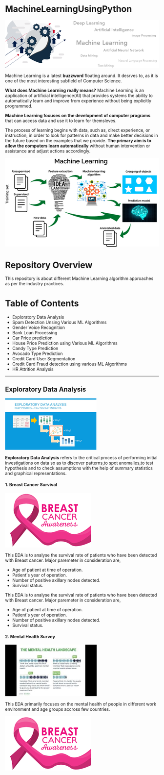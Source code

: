 # MachineLearningUsingPython

[![](https://github.com/aniacharya/MachineLearning/blob/master/images/banner.png)](https://github.com/aniacharya/MachineLearning/blob/master/images/banner.png)

Machine Learning is a latest **buzzword** floating around. It desrves to, as it is one of the most interesting subfield of Computer Science.

**What does Machine Learning really means?**
Machine Learning is an application of artificial intelligence(AI) that provides systems the ability to automatically learn and improve from experience without being explicitly programmed.

**Machine Learning focuses on the development of computer programs** that can access data and use it to learn for themsleves.

The process of learning begins with data, such as, direct experience, or instruction, in order to look for patterns in data and make better decisions in the future based on the examples that we provide. **The primary aim is to allow the computers learn automatically** without human intervention or assistance and adjust actions accordingly. 

[![](https://github.com/aniacharya/MachineLearning/blob/master/images/mlflow.png)](https://github.com/aniacharya/MachineLearning/blob/master/images/mlflow.png)

# Repository Overview
This repository is about different Machine Learning algorithm approaches as per the industry practices.

# Table of Contents
- Exploratory Data Analysis
- Spam Detection Unsing Various ML Algorithms
- Gender Voice Recognition
- Bank Loan Processing
- Car Price prediction
- House Price Prediction using Various ML Algorithms
- Candy Type Prediction
- Avocado Type Prediction
- Credit Card User Segmentation
- Credit Card Fraud detection using various ML Algorithms
- HR Attrition Analysis

------------
## Exploratory Data Analysis
[![](https://github.com/aniacharya/MachineLearning/blob/master/images/EDA.png)](https://github.com/aniacharya/MachineLearning/blob/master/images/EDA.png)

**Exploratory Data Analysis** refers to the critical process of performing initial investigations on data so as to discover patterns,to spot anomalies,to test hypothesis and to check assumptions with the help of summary statistics and graphical representations.

#### 1. Breast Cancer Survival
[![](https://github.com/aniacharya/MachineLearning/blob/master/images/Breast%20Cancer%20awareness.png)](https://github.com/aniacharya/MachineLearning/blob/master/images/Breast%20Cancer%20awareness.png)

This EDA is to analyse the survival rate of patients who have been detected with Breast cancer. Major paremeter in consideration are,
- Age of patient at time of operation. 
- Patient's year of operation. 
- Number of positive axillary nodes detected. 
- Survival status.

This EDA is to analyse the survival rate of patients who have been detected with Breast cancer. Major paremeter in consideration are,
- Age of patient at time of operation. 
- Patient's year of operation. 
- Number of positive axillary nodes detected. 
- Survival status.

#### 2. Mental Health Survey 
[![](https://github.com/aniacharya/MachineLearning/blob/master/images/Mental%20Health%20Survey.jpg)](https://github.com/aniacharya/MachineLearning/blob/master/images/Mental%20Health%20Survey.jpg)

This EDA primarily focuses on the mental health of people in different work environment and age groups accross few countries. 


[![](https://github.com/aniacharya/MachineLearning/blob/master/images/Breast%20Cancer%20awareness.png)](http://https://github.com/aniacharya/MachineLearning/blob/master/images/Breast%20Cancer%20awareness.png)
